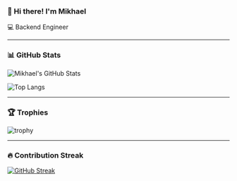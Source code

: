 ### 👋 Hi there! I'm Mikhael

💻 Backend Engineer

---

### 📊 GitHub Stats

![Mikhael's GitHub Stats](https://github-readme-stats.vercel.app/api?username=mikhaelcuervo&show_icons=true&theme=github_dark)

![Top Langs](https://github-readme-stats.vercel.app/api/top-langs/?username=mikhaelcuervo&layout=compact&theme=github_dark)

---

### 🏆 Trophies

![trophy](https://github-profile-trophy.vercel.app/?username=mikhaelcuervo&theme=onestar)

---

### 🔥 Contribution Streak

[![GitHub Streak](https://streak-stats.demolab.com?user=mikhaelcuervo&theme=dark)](https://git.io/streak-stats)
